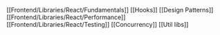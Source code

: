[[Frontend/Libraries/React/Fundamentals]]
[[Hooks]]
[[Design Patterns]]
[[Frontend/Libraries/React/Performance]]
[[Frontend/Libraries/React/Testing]]
[[Concurrency]]
[[Util libs]]
